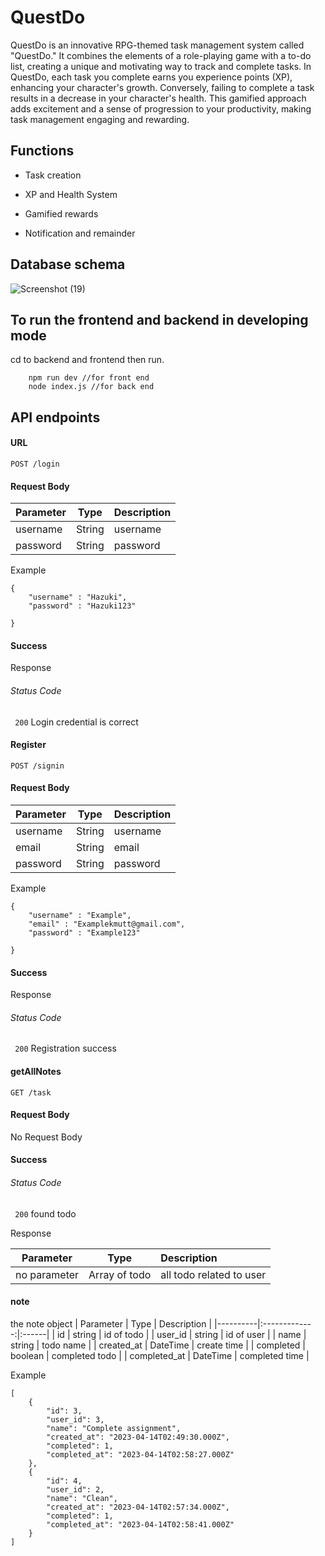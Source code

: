 # QuestDo

QuestDo is an innovative RPG-themed task management system called "QuestDo." It combines the elements of a role-playing game with a to-do list, creating a unique and motivating way to track and complete tasks. In QuestDo, each task you complete earns you experience points (XP), enhancing your character's growth. Conversely, failing to complete a task results in a decrease in your character's health. This gamified approach adds excitement and a sense of progression to your productivity, making task management engaging and rewarding.

## Functions
- Task creation
- XP and Health System
- Gamified rewards

- Notification and remainder

## Database schema
![Screenshot (19)](https://github.com/andhikark/QuestDo_MiniProject/assets/75937835/b724fcec-2cad-4776-ac7a-54ff32dab925)

## To run the frontend and backend in developing mode 
cd to backend and frontend then run.
```
    npm run dev //for front end
    node index.js //for back end
```

## API endpoints

#### URL
<!-- Method /endpoint -->
`POST /login`

<!-- change to Request <TYPE> If you use parameters or query -->
#### Request Body 
| Parameter | Type | Description |
|----------|:-------------:|:------|
|username|String|username |
|password|String| password|


Example
```
{
    "username" : "Hazuki",
    "password" : "Hazuki123"

}   

```

<!-- The response if success -->
#### Success
Response

<!--Status code (normally 200) -->
###### Status Code
<!-- STATUS BEHEAVIOR -->
` 200`  Login credential is correct

#### Register
<!-- Method /endpoint -->
`POST /signin`

#### Request Body 
| Parameter | Type | Description |
|----------|:-------------:|:------|
|username|String|username |
|email|String|email |
|password|String| password|


Example
```
{
    "username" : "Example",
    "email" : "Examplekmutt@gmail.com",
    "password" : "Example123"

}   

```

<!-- The response if success -->
#### Success
Response

<!--Status code (normally 200) -->
###### Status Code
<!-- STATUS BEHEAVIOR -->
` 200`  Registration success

#### getAllNotes
`GET /task`

#### Request Body 
No Request Body

#### Success

###### Status Code
` 200`  found todo 

Response

| Parameter | Type | Description |
|----------|:-------------:|:------|
| no parameter | Array of todo | all todo related to user |

#### note
the note object
| Parameter | Type | Description |
|----------|:-------------:|:------|
| id | string | id of todo |
| user_id | string | id of user |
| name | string | todo name |
| created_at | DateTime | create time |
| completed | boolean | completed todo  |
| completed_at | DateTime | completed time |

Example
```
[
    {
        "id": 3,
        "user_id": 3,
        "name": "Complete assignment",
        "created_at": "2023-04-14T02:49:30.000Z",
        "completed": 1,
        "completed_at": "2023-04-14T02:58:27.000Z"
    },
    {
        "id": 4,
        "user_id": 2,
        "name": "Clean",
        "created_at": "2023-04-14T02:57:34.000Z",
        "completed": 1,
        "completed_at": "2023-04-14T02:58:41.000Z"
    }
]

```

